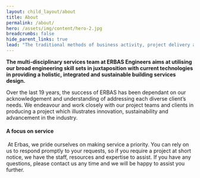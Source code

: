 ```yaml
---
layout: child_layout/about
title: About
permalink: /about/
hero: /assets/img/content/hero-2.jpg
breadcrumbs: false
hide_parent_links: true
lead: "The traditional methods of business activity, project delivery and personal interaction have gone through a metamorphosis. We understand these developments in the building industry and provide to our clients innovative solutions within a timely delivery."
---
```


**The multi-disciplinary services team at ERBAS Engineers aims at utilising our broad engineering skill sets in juxtaposition with current technologies in providing a holistic, integrated and sustainable building services design.**

Over the last 19 years, the success of ERBAS has been dependant on our acknowledgement and understanding of addressing each diverse client’s needs. We endeavour and work closely with our project teams and clients in producing a project which illustrates innovation, sustainability and advancement in the industry.

#### A focus on service

 At Erbas, we pride ourselves on making service a priority. You can rely on us to respond promptly to your requests, so if you require a project at short notice, we have the staff, resources and expertise to assist. If you have any questions, please contact us any time and we will be happy to assist you further.